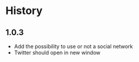 # History

## 1.0.3

* Add the possibility to use or not a social network
* Twitter should open in new window
